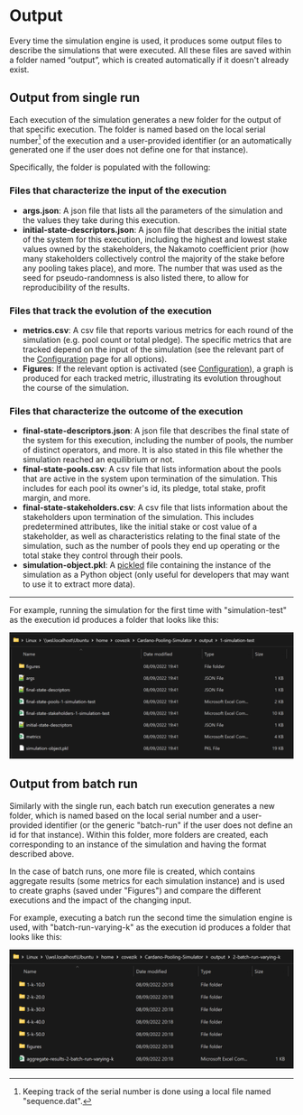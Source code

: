 # Output
Every time the simulation engine is used, it produces some output files to describe the simulations that were executed. 
All these files are saved within a folder named “output”, which is created automatically if it doesn't already exist.

## Output from single run
Each execution of the simulation generates a new folder for the output of that specific execution. The folder is named 
based on the local serial number[^1] of the execution and a user-provided identifier (or an automatically generated one if 
the user does not define one for that instance).

Specifically, the folder is populated with the following:

### Files that characterize the input of the execution

- **args.json**: A json file that lists all the parameters of the simulation and the values they take during this 
execution.
- **initial-state-descriptors.json**: A json file that describes the initial state of the system for this execution, 
including the highest and lowest stake values owned by the stakeholders, the Nakamoto coefficient prior (how many 
stakeholders collectively control the majority of the stake before any pooling takes place), and more. The number that
was used as the seed for pseudo-randomness is also listed there, to allow for reproducibility of the results.

### Files that track the evolution of the execution

- **metrics.csv**: A csv file that reports various metrics for each round of the simulation (e.g. pool count or total 
pledge). The specific metrics that are tracked depend on the input of the simulation (see the relevant part of the
[Configuration](configuration.md) page for all options). 
- **Figures**: If the relevant option is activated (see [Configuration](configuration.md)), a graph is produced for each
tracked metric, illustrating its evolution throughout the course of the simulation.

### Files that characterize the outcome of the execution

- **final-state-descriptors.json**: A json file that describes the final state of the system for this execution, 
including the number of pools, the number of distinct operators, and more. It is also stated in this file whether the
simulation reached an equilibrium or not.
- **final-state-pools.csv**: A csv file that lists information about the pools that are active in the system upon 
termination of the simulation. This includes for each pool its owner's id, its pledge, total stake, profit margin, and 
more. 
- **final-state-stakeholders.csv**: A csv file that lists information about the stakeholders upon termination of the 
simulation. This includes predetermined attributes, like the initial stake or cost value of a stakeholder, as well as 
characteristics relating to the final state of the simulation, such as the number of pools they end up operating or the
total stake they control through their pools.
- **simulation-object.pkl**: A [pickled](https://docs.python.org/3/library/pickle.html) file containing the instance of 
the simulation as a Python object (only useful for developers that may want to use it to extract more data).

---

For example, running the simulation for the first time with "simulation-test" as the execution id produces a folder
that looks like this:

![output screenshot](sim-output.png)

## Output from batch run
Similarly with the single run, each batch run execution generates a new folder, which is named based on the local serial 
number and a user-provided identifier (or the generic "batch-run" if the user does not define an id for that instance).
Within this folder, more folders are created, each corresponding to an instance of the simulation and having the format 
described above.

In the case of batch runs, one more file is created, which contains aggregate results (some metrics for each simulation 
instance) and is used to create graphs (saved under "Figures") and compare the different executions and the impact of the changing input.

For example, executing a batch run the second time the simulation engine is used, with "batch-run-varying-k" as the 
execution id produces a folder that looks like this:

![batch run output screenshot](batch-run-output.png)


[^1]: Keeping track of the serial number is done using a local file named "sequence.dat". 